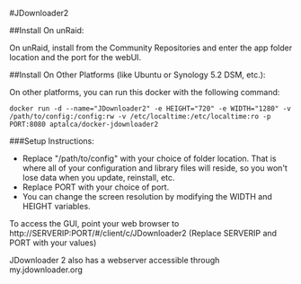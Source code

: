 #JDownloader2

##Install On unRaid:

On unRaid, install from the Community Repositories and enter the app folder location and the port for the webUI.


##Install On Other Platforms (like Ubuntu or Synology 5.2 DSM, etc.):

On other platforms, you can run this docker with the following command:

```
docker run -d --name="JDownloader2" -e HEIGHT="720" -e WIDTH="1280" -v /path/to/config:/config:rw -v /etc/localtime:/etc/localtime:ro -p PORT:8080 aptalca/docker-jdownloader2
```

###Setup Instructions:

- Replace "/path/to/config" with your choice of folder location. That is where all of your configuration and library files will reside, so you won't lose data when you update, reinstall, etc.
- Replace PORT with your choice of port.
- You can change the screen resolution by modifying the WIDTH and HEIGHT variables.

To access the GUI, point your web browser to http://SERVERIP:PORT/#/client/c/JDownloader2 (Replace SERVERIP and PORT with your values)

JDownloader 2 also has a webserver accessible through my.jdownloader.org
